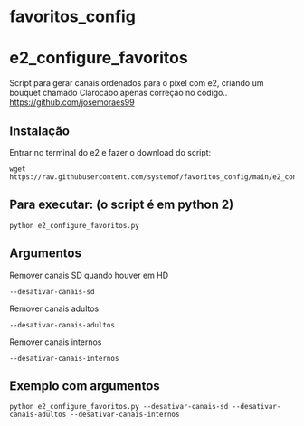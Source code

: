# favoritos_config
# e2_configure_favoritos

Script para gerar canais ordenados para o pixel com e2, criando um bouquet chamado Clarocabo,apenas correção no código.. https://github.com/josemoraes99


## Instalação

Entrar no terminal do e2 e fazer o download do script:
```
wget https://raw.githubusercontent.com/systemof/favoritos_config/main/e2_configure_favoritos.py
```

## Para executar: (o script é em python 2)

```
python e2_configure_favoritos.py
```

## Argumentos

Remover canais SD quando houver em HD
```
--desativar-canais-sd
```

Remover canais adultos
```
--desativar-canais-adultos
```

Remover canais internos
```
--desativar-canais-internos
```

## Exemplo com argumentos
```
python e2_configure_favoritos.py --desativar-canais-sd --desativar-canais-adultos --desativar-canais-internos
```
